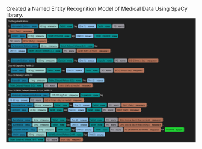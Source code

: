 Created a Named Entity Recognition Model of Medical Data Using SpaCy library.
![1733698295027](image/README/1733698295027.png)
